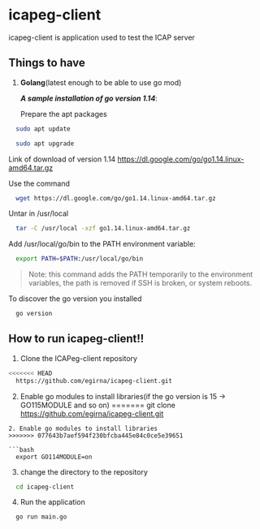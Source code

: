 # icapeg-client

icapeg-client is application used to test the ICAP server 

## Things to have

1. **Golang**(latest enough to be able to use go mod)

     ***A sample installation of go version 1.14***:

     Prepare the apt packages    
  ```bash
    sudo apt update

  ```

  ```bash
    sudo apt upgrade

  ```

Link of download of version 1.14
    https://dl.google.com/go/go1.14.linux-amd64.tar.gz

Use the command
  ```bash
    wget https://dl.google.com/go/go1.14.linux-amd64.tar.gz

  ```
Untar in /usr/local

  ```bash
    tar -C /usr/local -xzf go1.14.linux-amd64.tar.gz

  ```

Add /usr/local/go/bin to the PATH environment variable:

  ```bash
    export PATH=$PATH:/usr/local/go/bin

  ```
> Note: this command adds the PATH temporarily to the environment variables, the path is removed if SSH is broken, or system reboots.

To discover the go version you installed

  ```bash
    go version

  ```


## How to run icapeg-client!!

1. Clone the ICAPeg-client repository

  ```bash
<<<<<<< HEAD
    https://github.com/egirna/icapeg-client.git

  ```

2. Enable go modules to install libraries(if the go version is 15 -> GO115MODULE and so on)
=======
    git clone https://github.com/egirna/icapeg-client.git

  ```
2. Enable go modules to install libraries
>>>>>>> 077643b7aef594f230bfcba445e84c0ce5e39651

  ```bash
    export GO114MODULE=on

  ```

3. change the directory to the repository

  ```bash
    cd icapeg-client

  ```

4. Run the application

  ```bash
    go run main.go

  ```
